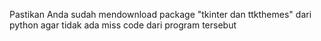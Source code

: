 Pastikan Anda sudah mendownload package "tkinter dan ttkthemes" dari python agar tidak ada miss code dari program tersebut
